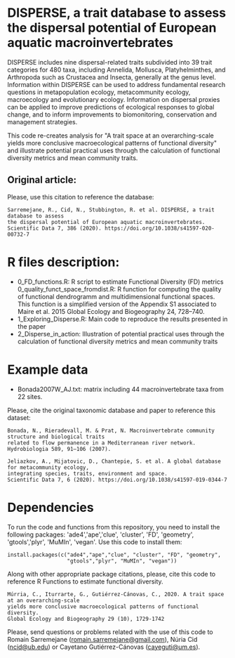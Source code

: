 # DISPERSE, a trait database to assess the dispersal potential of European aquatic macroinvertebrates

DISPERSE includes nine dispersal-related traits subdivided into 39 trait categories for 480 taxa, including Annelida, Mollusca, Platyhelminthes, and Arthropoda such as Crustacea and Insecta, generally at the genus level. Information within DISPERSE can be used to address fundamental research questions in metapopulation ecology, metacommunity ecology, macroecology and evolutionary ecology. Information on dispersal proxies can be applied to improve predictions of ecological responses to global change, and to inform improvements to biomonitoring, conservation and management strategies. 

This code re-creates analysis for "A trait space at an overarching-scale yields more conclusive macroecological patterns of functional diversity" and illustrate potential practical uses through the calculation of functional diversity metrics and mean community traits.

## Original article:

Please, use this citation to reference the database:
```
Sarremejane, R., Cid, N., Stubbington, R. et al. DISPERSE, a trait database to assess 
the dispersal potential of European aquatic macroinvertebrates. 
Scientific Data 7, 386 (2020). https://doi.org/10.1038/s41597-020-00732-7
```

# R files description:

*	0_FD_functions.R: R script to estimate Functional Diversity (FD) metrics
	0_quality_funct_space_fromdist.R: R function for computing the quality of functional dendrogramm and multidimensional functional spaces. This function is a simplified version of the Appendix S1 associated to Maire et al. 2015 Global Ecology and Biogeography 24, 728–740.
*	1_Exploring_Disperse.R: Main code to reproduce the results presented in the paper
*	2_Disperse_in_action: Illustration of potential practical uses through the calculation of functional diversity metrics and mean community traits

# Example data
*	Bonada2007W_AJ.txt: matrix including 44 macroinvertebrate taxa from 22 sites.

Please, cite the original taxonomic database and paper to reference this dataset:

```
Bonada, N., Rieradevall, M. & Prat, N. Macroinvertebrate community structure and biological traits 
related to flow permanence in a Mediterranean river network. Hydrobiologia 589, 91–106 (2007).

Jeliazkov, A., Mijatovic, D., Chantepie, S. et al. A global database for metacommunity ecology, 
integrating species, traits, environment and space. 
Scientific Data 7, 6 (2020). https://doi.org/10.1038/s41597-019-0344-7
```

# Dependencies

To run the code and functions from this repository, you need to install the following packages: 'ade4','ape','clue', 'cluster', 'FD', 'geometry', 'gtools','plyr', 'MuMIn', 'vegan'. Use this code to install them:

```
install.packages(c("ade4","ape","clue", "cluster", "FD", "geometry",
                   "gtools","plyr", "MuMIn", "vegan"))

```

Along with other appropriate package citations, please, cite this code to reference R Functions to estimate functional diversity.

```
Múrria, C., Iturrarte, G., Gutiérrez-Cánovas, C., 2020. A trait space at an overarching-scale 
yields more conclusive macroecological patterns of functional diversity. 
Global Ecology and Biogeography 29 (10), 1729-1742
```

Please, send questions or problems related with the use of this code to Romain Sarremejane (romain.sarremejane@gmail.com), Núria Cid (ncid@ub.edu) or Cayetano Gutiérrez-Cánovas (cayeguti@um.es).
